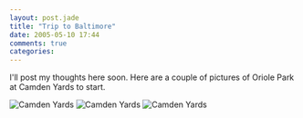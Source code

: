 ```yaml
---
layout: post.jade
title: "Trip to Baltimore"
date: 2005-05-10 17:44
comments: true
categories:
---
```

I'll post my thoughts here soon. Here are a couple of pictures of Oriole Park at Camden Yards to start.

<img src="/media/posts/trip-to-baltimore/camden02.jpg" alt="Camden Yards" class="scale" />

<img src="/media/posts/trip-to-baltimore/camden01.jpg" alt="Camden Yards" class="scale" />

<img src="/media/posts/trip-to-baltimore/camden03.jpg" alt="Camden Yards" class="scale" />
